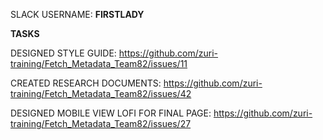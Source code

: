 SLACK USERNAME: **FIRSTLADY**

**TASKS**

DESIGNED STYLE GUIDE: https://github.com/zuri-training/Fetch_Metadata_Team82/issues/11

CREATED RESEARCH DOCUMENTS: https://github.com/zuri-training/Fetch_Metadata_Team82/issues/42

DESIGNED MOBILE VIEW LOFI FOR FINAL PAGE: https://github.com/zuri-training/Fetch_Metadata_Team82/issues/27
